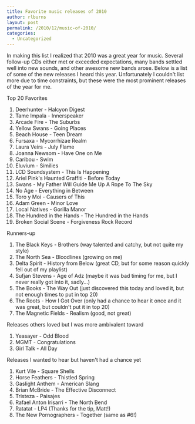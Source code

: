 ```yaml
---
title: Favorite music releases of 2010
author: rlburns
layout: post
permalink: /2010/12/music-of-2010/
categories:
  - Uncategorized
---
```


In making this list I realized that 2010 was a great year for music. Several follow-up CDs either met or exceeded expectations, many bands settled well into new sounds, and other awesome new bands arose. Below is a list of some of the new releases I heard this year. Unfortunately I couldn't list more due to time constraints, but these were the most prominent releases of the year for me. 

Top 20 Favorites
1. Deerhunter - Halcyon Digest
2. Tame Impala - Innerspeaker  
3. Arcade Fire - The Suburbs  
4. Yellow Swans - Going Places  
5. Beach House - Teen Dream  
6. Fursaxa - Mycorrhizae Realm  
7. Laura Veirs - July Flame  
8. Joanna Newsom - Have One on Me  
9. Caribou - Swim  
10. Eluvium - Similies  
11. LCD Soundsystem - This Is Happening  
12. Ariel Pink's Haunted Graffiti - Before Today  
13. Swans - My Father Will Guide Me Up A Rope To The Sky  
14. No Age - Everything in Between  
15. Toro y Moi - Causers of This  
16. Adam Green - Minor Love  
17. Local Natives - Gorilla Manor  
18. The Hundred in the Hands - The Hundred in the Hands  
19. Broken Social Scene - Forgiveness Rock Record  

Runners-up
1. The Black Keys - Brothers (way talented and catchy, but not quite my style)  
2. The North Sea - Bloodlines (growing on me)  
3. Delta Spirit - History from Below (great CD, but for some reason quickly fell out of my playlist)  
4. Sufjan Stevens - Age of Adz (maybe it was bad timing for me, but I never really got into it, sadly...)  
5. The Books - The Way Out (just discovered this today and loved it, but not enough times to put in top 20)  
6. The Roots - How I Got Over (only had a chance to hear it once and it was great, but couldn't put it in top 20)  
7. The Magnetic Fields - Realism (good, not great)

Releases others loved but I was more ambivalent toward
1. Yeasayer - Odd Blood  
2. MGMT - Congratulations  
3. Girl Talk - All Day

Releases I wanted to hear but haven't had a chance yet
1. Kurt Vile - Square Shells  
2. Horse Feathers - Thistled Spring  
3. Gaslight Anthem - American Slang  
4. Brian McBride - The Effective Disconnect  
5. Tristeza - Paisajes  
6. Rafael Anton Irisarri - The North Bend  
7. Ratatat - LP4 (Thanks for the tip, Matt!)  
8. The New Pornographers - Together (same as \#6!)